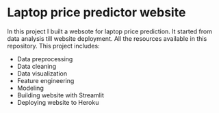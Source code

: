 # Laptop price predictor website
In this project I built a websote for laptop price prediction. It started from data analysis till website deployment. All the resources available in this repository.
This project includes:
* Data preprocessing
* Data cleaning
* Data visualization
* Feature engineering
* Modeling
* Building website with Streamlit
* Deploying website to Heroku

